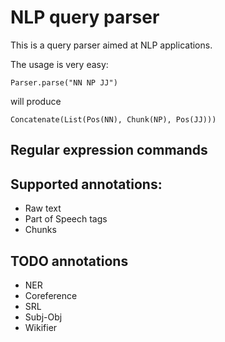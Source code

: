 # NLP query parser 

This is a query parser aimed at NLP applications.  

The usage is very easy: 

```
Parser.parse("NN NP JJ")
```
will produce 
```
Concatenate(List(Pos(NN), Chunk(NP), Pos(JJ)))
```

## Regular expression commands 

## Supported annotations: 
- Raw text 
- Part of Speech tags 
- Chunks  

## TODO annotations 
- NER 
- Coreference 
- SRL 
- Subj-Obj 
- Wikifier
